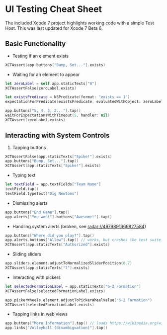 # UI Testing Cheat Sheet

The included Xcode 7 project highlights working code with a simple Test Host. This was last updated for Xcode 7 Beta 6.

## Basic Functionality
- Testing if an element exists

````swift
XCTAssert(app.buttons["Bump, Set..."].exists)
````

- Waiting for an element to appear
````swift
let zeroLabel = self.app.staticTexts["0"]
XCTAssertFalse(zeroLabel.exists)

let existsPredicate = NSPredicate(format: "exists == 1")
expectationForPredicate(existsPredicate, evaluatedWithObject: zeroLabel, handler: nil)

app.buttons["5, 4, 3, 2..."].tap()
waitForExpectationsWithTimeout(5, handler: nil)
XCTAssert(zeroLabel.exists)
````

## Interacting with System Controls
1. Tapping buttons
````swift
XCTAssertFalse(app.staticTexts["Spike!"].exists)
app.buttons["Bump, Set..."].tap()
XCTAssert(app.staticTexts["Spike!"].exists)
````

- Typing text
````swift
let textField = app.textFields["Team Name"]
textField.tap()
textField.typeText("Dig Newtons")
````

- Dismissing alerts
````swift
app.buttons["End Game"].tap()
app.alerts["You won!"].buttons["Awesome!"].tap()
````

- Handling system alerts (broken, see [radar://4979891669827584](http://openradar.appspot.com/radar?id=4979891669827584))
````swift
app.buttons["Where did you play?"].tap()
app.alerts.buttons["Allow"].tap() // works, but crashes the test suite.
XCTAssert(app.staticTexts["Authorized"].exists)
````

- Sliding sliders
````swift
app.sliders.element.adjustToNormalizedSliderPosition(0.7)
XCTAssert(app.staticTexts["7"].exists)
````

- Interacting with pickers
````swift
let selectedFormationLabel = app.staticTexts["6-2 Formation"]
XCTAssertFalse(selectedFormationLabel.exists)

app.pickerWheels.element.adjustToPickerWheelValue("6-2 Formation")
XCTAssert(selectedFormationLabel.exists)
````

- Tapping links in web views
````swift
app.buttons["More Information"].tap() // loads https://wikipedia.org/wiki/Volleyball
app.links["Volleyball (disambiguation)"].tap()
````
